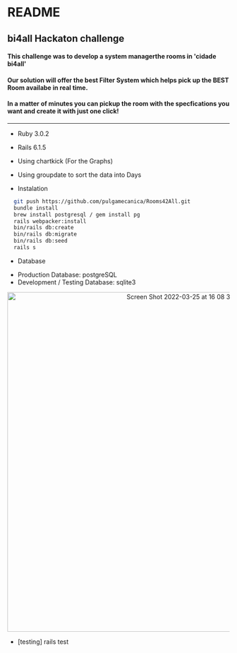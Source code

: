# README

## bi4all Hackaton challenge
#### This challenge was to develop a system managerthe rooms in 'cidade bi4all'
#### Our solution will offer the best Filter System which helps pick up the BEST Room availabe in real time.
#### In a matter of minutes you can pickup the room with the specfications you want and create it with just one click!

<hr>

* Ruby 3.0.2

* Rails 6.1.5

* Using chartkick (For the Graphs)

* Using groupdate to sort the data into Days

* Instalation

```sh
  git push https://github.com/pulgamecanica/Rooms42All.git
  bundle install
  brew install postgresql / gem install pg
  rails webpacker:install
  bin/rails db:create
  bin/rails db:migrate
  bin/rails db:seed
  rails s
```
* Database
- Production Database: postgreSQL
- Development / Testing Database: sqlite3
<center>
<img width="768" alt="Screen Shot 2022-03-25 at 16 08 32" src="https://user-images.githubusercontent.com/28810331/160158412-7f8be556-4b40-4e0b-a7f1-6761d96d4d70.png">
</center>

* [testing] rails test
